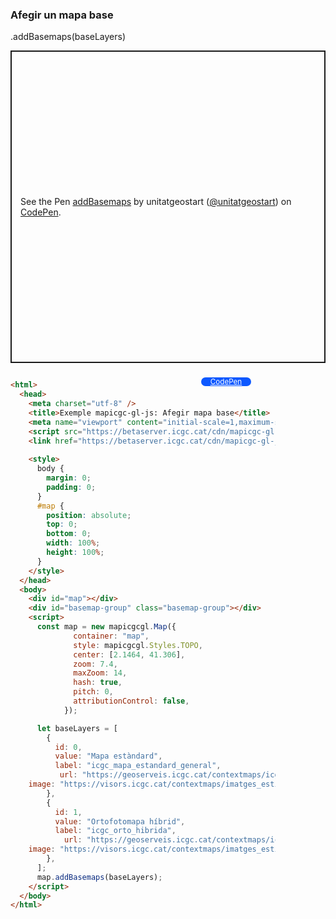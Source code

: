 ### Afegir un mapa base

.addBasemaps(baseLayers)
<p class="codepen" data-height="500" data-theme-id="light" data-slug-hash="zYbEOQw" data-editable="true" data-user="unitatgeostart" style="height: 500px; box-sizing: border-box; display: flex; align-items: center; justify-content: center; border: 2px solid; margin: 1em 0; padding: 1em;">
  <span>See the Pen <a href="https://codepen.io/unitatgeostart/pen/zYbEOQw">
  addBasemaps</a> by unitatgeostart (<a href="https://codepen.io/unitatgeostart">@unitatgeostart</a>)
  on <a href="https://codepen.io">CodePen</a>.</span>
</p>
<script async src="https://cpwebassets.codepen.io/assets/embed/ei.js"></script>

<a style="color: white" target="_blank" class=" button btn btn-primary" href="https://codepen.io/unitatgeostart/pen/zYbEOQw">CodePen</a>



<style>
  .button{
    position: relative;
    top: 9px;
    z-index: 1;
    /* right: -46px; */
    width: 80px;
    float: right;
    right: 119px;
    background-color: #0d58ff;
    border-radius: 10px;
    text-align: -webkit-center;
    font-size: smaller;
    
  }
    .button:hover{

    background-color: #032879;

  }
  </style>

```html 

<html>
  <head>
    <meta charset="utf-8" />
    <title>Exemple mapicgc-gl-js: Afegir mapa base</title>
    <meta name="viewport" content="initial-scale=1,maximum-scale=1,user-scalable=no" />
    <script src="https://betaserver.icgc.cat/cdn/mapicgc-gl-js/mapicgc-gl.js"></script>
    <link href="https://betaserver.icgc.cat/cdn/mapicgc-gl-js/mapicgc-gl.css" rel="stylesheet" />
  
    <style>
      body {
        margin: 0;
        padding: 0;
      }
      #map {
        position: absolute;
        top: 0;
        bottom: 0;
        width: 100%;
        height: 100%;
      }
    </style>
  </head>
  <body>
    <div id="map"></div>
    <div id="basemap-group" class="basemap-group"></div>
    <script>
      const map = new mapicgcgl.Map({
              container: "map",
              style: mapicgcgl.Styles.TOPO,
              center: [2.1464, 41.306],
              zoom: 7.4,
              maxZoom: 14,
              hash: true,
              pitch: 0,
              attributionControl: false,
            });

      let baseLayers = [
        {
          id: 0,
          value: "Mapa estàndard",
          label: "icgc_mapa_estandard_general",
           url: "https://geoserveis.icgc.cat/contextmaps/icgc_mapa_estandard_general.json",
    image: "https://visors.icgc.cat/contextmaps/imatges_estil/icgc_mapa_estandard.png",
        },
        {
          id: 1,
          value: "Ortofotomapa híbrid",
          label: "icgc_orto_hibrida",
            url: "https://geoserveis.icgc.cat/contextmaps/icgc_orto_hibrida.json",
    image: "https://visors.icgc.cat/contextmaps/imatges_estil/icgc_orto_hibrida.png",
        },
      ];
      map.addBasemaps(baseLayers);
    </script>
  </body>
</html>
```
